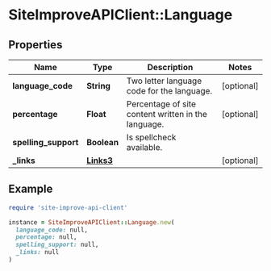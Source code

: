 # SiteImproveAPIClient::Language

## Properties

| Name | Type | Description | Notes |
| ---- | ---- | ----------- | ----- |
| **language_code** | **String** | Two letter language code for the language. | [optional] |
| **percentage** | **Float** | Percentage of site content written in the language. | [optional] |
| **spelling_support** | **Boolean** | Is spellcheck available. |  |
| **_links** | [**Links3**](Links3.md) |  | [optional] |

## Example

```ruby
require 'site-improve-api-client'

instance = SiteImproveAPIClient::Language.new(
  language_code: null,
  percentage: null,
  spelling_support: null,
  _links: null
)
```

